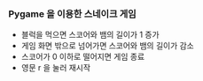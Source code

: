 ### Pygame 을 이용한 스네이크 게임

- 블럭을 먹으면 스코어와 뱀의 길이가 1 증가
- 게임 화면 밖으로 넘어가면 스코어와 뱀의 길이가 감소
- 스코어가 0 이하로 떨어지면 게임 종료
- 영문 r 을 눌러 재시작
